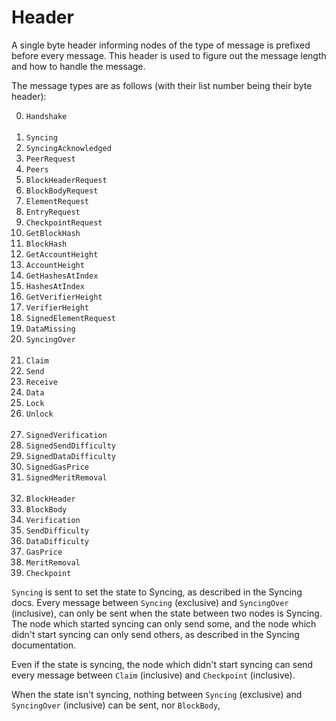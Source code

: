 # Header

A single byte header informing nodes of the type of message is prefixed before every message. This header is used to figure out the message length and how to handle the message.

The message types are as follows (with their list number being their byte header):

<ol start="0">
<li><code>Handshake</code></li>
<br>
<li><code>Syncing</code></li>
<li><code>SyncingAcknowledged</code></li>
<li><code>PeerRequest</code></li>
<li><code>Peers</code></li>
<li><code>BlockHeaderRequest</code></li>
<li><code>BlockBodyRequest</code></li>
<li><code>ElementRequest</code></li>
<li><code>EntryRequest</code></li>
<li><code>CheckpointRequest</code></li>
<li><code>GetBlockHash</code></li>
<li><code>BlockHash</code></li>
<li><code>GetAccountHeight</code></li>
<li><code>AccountHeight</code></li>
<li><code>GetHashesAtIndex</code></li>
<li><code>HashesAtIndex</code></li>
<li><code>GetVerifierHeight</code></li>
<li><code>VerifierHeight</code></li>
<li><code>SignedElementRequest</code></li>
<li><code>DataMissing</code></li>
<li><code>SyncingOver</code></li>
<br>
<li><code>Claim</code></li>
<li><code>Send</code></li>
<li><code>Receive</code></li>
<li><code>Data</code></li>
<li><code>Lock</code></li>
<li><code>Unlock</code></li>
<br>
<li><code>SignedVerification</code></li>
<li><code>SignedSendDifficulty</code></li>
<li><code>SignedDataDifficulty</code></li>
<li><code>SignedGasPrice</code></li>
<li><code>SignedMeritRemoval</code></li>
<br>
<li><code>BlockHeader</code></li>
<li><code>BlockBody</code></li>
<li><code>Verification</code></li>
<li><code>SendDifficulty</code></li>
<li><code>DataDifficulty</code></li>
<li><code>GasPrice</code></li>
<li><code>MeritRemoval</code></li>
<li><code>Checkpoint</code></li>
</ol>

`Syncing` is sent to set the state to Syncing, as described in the Syncing docs. Every message between `Syncing` (exclusive) and `SyncingOver` (inclusive), can only be sent when the state between two nodes is Syncing. The node which started syncing can only send some, and the node which didn't start syncing can only send others, as described in the Syncing documentation.

Even if the state is syncing, the node which didn't start syncing can send every message between `Claim` (inclusive) and `Checkpoint` (inclusive).

When the state isn't syncing, nothing between `Syncing` (exclusive) and `SyncingOver` (inclusive) can be sent, nor `BlockBody`,
